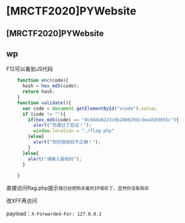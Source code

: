 # \[MRCTF2020]PYWebsite

## \[MRCTF2020]PYWebsite

## wp

F12可以看到JS代码

```javascript
    function enc(code){
      hash = hex_md5(code);
      return hash;
    }
    function validate(){
      var code = document.getElementById("vcode").value;
      if (code != ""){
        if(hex_md5(code) == "0cd4da0223c0b280829dc3ea458d655c"){
          alert("您通过了验证！");
          window.location = "./flag.php"
        }else{
          alert("你的授权码不正确！");
        }
      }else{
        alert("请输入授权码");
      }
      
    }
```

直接访问flag.php提示`我已经把购买者的IP保存了，显然你没有购买`

改XFF再访问

payload：`X-Forwarded-For: 127.0.0.1`
